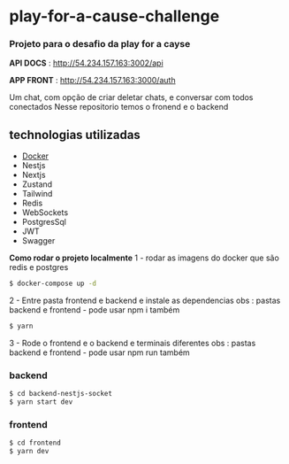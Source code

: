# play-for-a-cause-challenge

### Projeto para o desafio da play for a cayse

**API DOCS** : http://54.234.157.163:3002/api

**APP FRONT** : http://54.234.157.163:3000/auth

Um chat, com opção de criar deletar chats, e conversar com todos conectados
Nesse repositorio temos o fronend e o backend

## technologias utilizadas

- [Docker](https://www.docker.com/)
- Nestjs
- Nextjs
- Zustand
- Tailwind
- Redis
- WebSockets
- PostgresSql
- JWT
- Swagger

**Como rodar o projeto localmente**
1 - rodar as imagens do docker que são redis e postgres

```zsh
$ docker-compose up -d
```

2 - Entre pasta frontend e backend e instale as dependencias
obs : pastas backend e frontend - pode usar npm i também

```zsh
$ yarn
```

3 - Rode o frontend e o backend e terminais diferentes
obs : pastas backend e frontend - pode usar npm run também

### backend

```zsh
$ cd backend-nestjs-socket
$ yarn start dev
```

### frontend

```zsh
$ cd frontend
$ yarn dev
```
